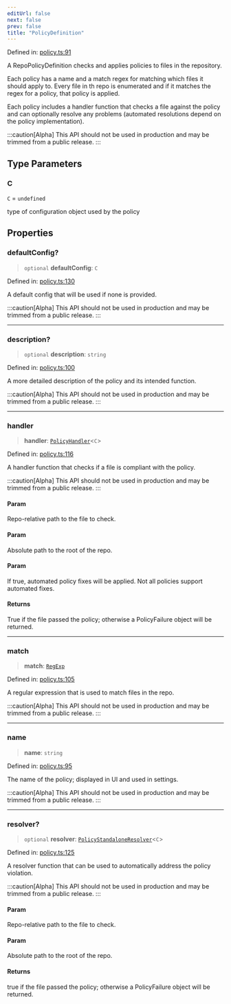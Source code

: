 ```yaml
---
editUrl: false
next: false
prev: false
title: "PolicyDefinition"
---
```


Defined in: [policy.ts:91](https://github.com/tylerbutler/tools-monorepo/blob/main/packages/repopo/src/policy.ts#L91)

A RepoPolicyDefinition checks and applies policies to files in the repository.

Each policy has a name and a match regex for matching which files it should apply to. Every file in th repo is
enumerated and if it matches the regex for a policy, that policy is applied.

Each policy includes a handler function that checks a file against the policy and can optionally resolve any problems
(automated resolutions depend on the policy implementation).

:::caution[Alpha]
This API should not be used in production and may be trimmed from a public release.
:::

## Type Parameters

### C

`C` = `undefined`

type of configuration object used by the policy

## Properties

### defaultConfig?

> `optional` **defaultConfig**: `C`

Defined in: [policy.ts:130](https://github.com/tylerbutler/tools-monorepo/blob/main/packages/repopo/src/policy.ts#L130)

A default config that will be used if none is provided.

:::caution[Alpha]
This API should not be used in production and may be trimmed from a public release.
:::

***

### description?

> `optional` **description**: `string`

Defined in: [policy.ts:100](https://github.com/tylerbutler/tools-monorepo/blob/main/packages/repopo/src/policy.ts#L100)

A more detailed description of the policy and its intended function.

:::caution[Alpha]
This API should not be used in production and may be trimmed from a public release.
:::

***

### handler

> **handler**: [`PolicyHandler`](/api/type-aliases/policyhandler/)\<`C`\>

Defined in: [policy.ts:116](https://github.com/tylerbutler/tools-monorepo/blob/main/packages/repopo/src/policy.ts#L116)

A handler function that checks if a file is compliant with the policy.

:::caution[Alpha]
This API should not be used in production and may be trimmed from a public release.
:::

#### Param

Repo-relative path to the file to check.

#### Param

Absolute path to the root of the repo.

#### Param

If true, automated policy fixes will be applied. Not all policies support automated fixes.

#### Returns

True if the file passed the policy; otherwise a PolicyFailure object will be returned.

***

### match

> **match**: [`RegExp`](https://developer.mozilla.org/docs/Web/JavaScript/Reference/Global_Objects/RegExp)

Defined in: [policy.ts:105](https://github.com/tylerbutler/tools-monorepo/blob/main/packages/repopo/src/policy.ts#L105)

A regular expression that is used to match files in the repo.

:::caution[Alpha]
This API should not be used in production and may be trimmed from a public release.
:::

***

### name

> **name**: `string`

Defined in: [policy.ts:95](https://github.com/tylerbutler/tools-monorepo/blob/main/packages/repopo/src/policy.ts#L95)

The name of the policy; displayed in UI and used in settings.

:::caution[Alpha]
This API should not be used in production and may be trimmed from a public release.
:::

***

### resolver?

> `optional` **resolver**: [`PolicyStandaloneResolver`](/api/type-aliases/policystandaloneresolver/)\<`C`\>

Defined in: [policy.ts:125](https://github.com/tylerbutler/tools-monorepo/blob/main/packages/repopo/src/policy.ts#L125)

A resolver function that can be used to automatically address the policy violation.

:::caution[Alpha]
This API should not be used in production and may be trimmed from a public release.
:::

#### Param

Repo-relative path to the file to check.

#### Param

Absolute path to the root of the repo.

#### Returns

true if the file passed the policy; otherwise a PolicyFailure object will be returned.
